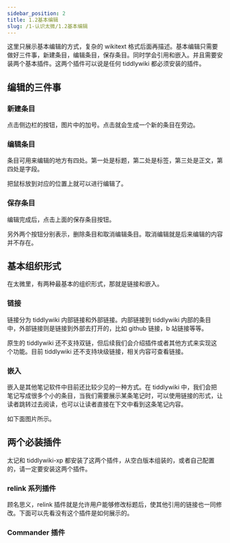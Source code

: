 ```yaml
---
sidebar_position: 2
title: 1.2基本编辑
slug: /1-认识太微/1.2基本编辑
---
```


这里只展示基本编辑的方式，复杂的 wikitext 格式后面再描述。基本编辑只需要做好三件事，新建条目，编辑条目，保存条目。同时学会引用和嵌入。并且需要安装两个基本插件。这两个插件可以说是任何 tiddlywiki 都必须安装的插件。

## 编辑的三件事

### 新建条目

点击侧边栏的按钮，图片中的加号。点击就会生成一个新的条目在旁边。

### 编辑条目

条目可用来编辑的地方有四处。第一处是标题，第二处是标签，第三处是正文，第四处是字段。

把鼠标放到对应的位置上就可以进行编辑了。

### 保存条目

编辑完成后，点击上面的保存条目按钮。

另外两个按钮分别表示，删除条目和取消编辑条目。取消编辑就是后来编辑的内容并不存在。

## 基本组织形式

在太微里，有两种最基本的组织形式，那就是链接和嵌入。

### 链接

链接分为 tiddlywiki 内部链接和外部链接。内部链接到 tiddlywiki 内部的条目中，外部链接则是链接到外部去打开的，比如 github 链接，b 站链接等等。

原生的 tiddlywiki 还不支持双链，但后续我们会介绍插件或者其他方式来实现这个功能。目前 tiddlywiki 还不支持块级链接，相关内容可查看链接。

### 嵌入

嵌入是其他笔记软件中目前还比较少见的一种方式。在 tiddlywiki 中，我们会把笔记写成很多个小的条目，当我们需要展示某条笔记时，可以使用链接的形式，让读者跳转过去阅读，也可以让读者直接在下文中看到这条笔记内容。

如下面图片所示。

## 两个必装插件

太记和 tiddlywiki-xp 都安装了这两个插件，从空白版本组装的，或者自己配置的，请一定要安装这两个插件。

### relink 系列插件

顾名思义，relink 插件就是允许用户能够修改标题后，使其他引用的链接也一同修改。下面可以先看没有这个插件是如何展示的。

### Commander 插件

